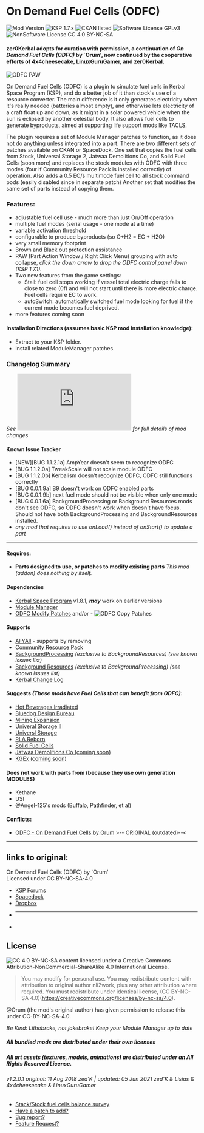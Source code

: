 <!-- Readme.md v1.2.0.1
On Demand Fuel Cells
created: 17 Jul 18
updated: 05 Jun 2021 -->

<!-- Download on SpaceDock here or Github here.
Also available on CKAN. -->

# On Demand Fuel Cells (ODFC)
![Mod Version](https://img.shields.io/github/v/release/zer0Kerbal/ODFCr?include_prereleases) 
![KSP 1.7.x](https://img.shields.io/badge/KSP%20version-1.7.x-66ccff.svg?style=flat-square) 
![CKAN listed](https://img.shields.io/badge/CKAN-Indexed-brightgreen.svg) 
![Software License GPLv3](https://img.shields.io/badge/SoftwareLicense-GPLv3-red) 
![NonSoftware License CC 4.0 BY-NC-SA](https://img.shields.io/badge/NonSoftwareLicense-CC--4.0--BY--SA-lightgrey)

#### zer0Kerbal adopts for curation with permission, a continuation of *On Demand Fuel Cells (ODFC)* by `**Orum**', now continued by the cooperative efforts of 4x4cheesecake, LinuxGuruGamer, and zer0Kerbal.

![ODFC PAW](https://i.postimg.cc/7Pj7gQQD/image.png)

On Demand Fuel Cells (ODFC) is a plugin to simulate fuel cells in Kerbal Space Program (KSP), and do a better job of it than stock's use of a resource converter.  The main difference is it only generates electricity when it's really needed (batteries almost empty), and otherwise lets electricity of a craft float up and down, as it might in a solar powered vehicle when the sun is eclipsed by another celestial body.  It also allows fuel cells to generate byproducts, aimed at supporting life support mods like TACLS.

The plugin requires a set of Module Manager patches to function, as it does not do anything unless integrated into a part. There are two different sets of patches available on CKAN or SpaceDock.
One set that copies the fuel cells from Stock, Universal Storage 2, Jatwaa Demolitions Co, and Solid Fuel Cells (soon more) and replaces the stock modules with ODFC with three modes (four if Community Resource Pack is installed correctly) of operation. Also adds a 0.5 EC/s multimode fuel cell to all stock command pods (easily disabled since in separate patch)
Another set that modifies the same set of parts instead of copying them.

### Features:
- adjustable fuel cell use - much more than just On/Off operation
- multiple fuel modes (serial usage - one mode at a time)
- variable activation threshold
- configurable to produce byproducts (so O+H2 = EC + H2O)
- very small memory footprint
- Brown and Black out protection assistance
- PAW (Part Action Window / Right Click Menu) grouping with auto collapse, *click the down arrow to drop the ODFC control panel down (KSP 1.7.1).*
- Two new features from the game settings:
   - Stall: fuel cell stops working if vessel total electric charge falls to close to zero (0f) and will not start until there is more electric charge. Fuel cells require EC to work.
   - autoSwitch: automatically switched fuel mode looking for fuel if the current mode becomes fuel deprived.
- more features coming soon

#### Installation Directions (assumes basic KSP mod installation knowledge):
- Extract to your KSP folder.
- Install related ModuleManager patches.

### Changelog Summary
*See ![ChangeLog](https://github.com/zer0Kerbal/ODFCr/blob/master/changelog.md) for full details of mod changes*

#### Known Issue Tracker
* [NEW][BUG 1.1.2.1a] AmpYear doesn't seem to recognize ODFC
* [BUG 1.1.2.0a] TweakScale will not scale module ODFC
* [BUG 1.1.2.0b] Kerbalism doesn't recognize ODFC, ODFC still functions correctly
* [BUG 0.0.1.9a] B9 doesn't work on ODFC enabled parts
* [BUG 0.0.1.9b] next fuel mode should not be visible when only one mode
* [BUG 0.0.1.6a] BackgroundProcessing or Background Resources mods don't see ODFC, so ODFC doesn't work when doesn't have focus. Should not have both BackgroundProcessing and BackgroundResources installed.
* *any mod that requires to use onLoad() instead of onStart() to update a part*

<hr>

#### Requires:
- ****Parts designed to use, or patches to modify existing parts**** *This mod (addon) does nothing by itself.*

#### Dependencies
-  [Kerbal Space Program](https://kerbalspaceprogram.com) v1.8.1, ***may*** work on earlier versions
-  [Module Manager](http://forum.kerbalspaceprogram.com/index.php?/topic/50533-*)
-  [ODFC Modify Patches](https://spacedock.info/mod/2220) and/or - ![ODFC Copy Patches](https://spacedock.info/mod/2221)  

#### Supports
- [AllYAll](http://forum.kerbalspaceprogram.com/index.php?/topic/155858-*) - supports by removing
- [Community Resource Pack](https://forum.kerbalspaceprogram.com/index.php?/topic/166314-*)
- [BackgroundProcessing](http://forum.kerbalspaceprogram.com/index.php?/topic/88777-*) *(exclusive to BackgroundResources) (see known issues list)*
- [Background Resources](https://github.com/KSP-RO/TacLifeSupport/wiki) *(exclusive to BackgroundProcessing) (see known issues list)*
- [Kerbal Change Log](https://forum.kerbalspaceprogram.com/index.php?/topic/179207-*)

#### Suggests *(These mods have Fuel Cells that can benefit from ODFC)*:
- [Hot Beverages Irradiated](https://github.com/zer0Kerbal/HotBeverageIrradiated)
- [Bluedog Design Bureau](http://forum.kerbalspaceprogram.com/index.php?/topic/122020-*)
- [Mining Expansion](http://forum.kerbalspaceprogram.com/index.php?/topic/130325-105-*)
- [Univeral Storage II](https://forum.kerbalspaceprogram.com/index.php?/topic/177385-*)
- [Universl Storage](https://forum.kerbalspaceprogram.com/index.php?/topic/68043-*)
- [RLA Reborn](https://forum.kerbalspaceprogram.com/index.php?/topic/175512-*)
- [Solid Fuel Cells](https://forum.kerbalspaceprogram.com/index.php?/topic/187776-*)
- [Jatwaa Demolitions Co (coming soon)]()
- [KGEx (coming soon)]()

#### Does not work with parts from (because they use own generation MODULES)
- Kethane
- USI
- @Angel-125's mods (Buffalo, Pathfinder, et al)

#### Conflicts:
- [ODFC - On Demand Fuel Cells by Orum](http://forum.kerbalspaceprogram.com/index.php?/topic/138431-111-*) >-- ORIGINAL (outdated)--<

 <hr>
 
## links to original:  
On Demand Fuel Cells (ODFC) by `Orum'  
Licensed under CC BY-NC-SA-4.0  
* [KSP Forums](https://forum.kerbalspaceprogram.com/index.php?/topic/138431-*)
* [Spacedock](https://spacedock.info/mod/618)
* [Dropbox](https://www.dropbox.com/s/0rpp4138jumvaxq/ODFC_v1.1.zip?dl=0)  
* <hr>  
* 
## License
![[CC 4.0 BY-NC-SA](https://creativecommons.org/licenses/by-nc-sa/4.0)](https://i.creativecommons.org/l/by-nc-sa/4.0/88x31.png "CC 4.0 BY-NC-SA") content licensed under a Creative Commons Attribution-NonCommercial-ShareAlike 4.0 International License.

> You may modify for personal use. You may redistribute content with attribution to original author nli2work, plus any other attribution where required. You must redistribute under identical license, (CC BY-NC-SA 4.0)(https://creativecommons.org/licenses/by-nc-sa/4.0).

@Orum (the mod's original author) has given permission to release this under CC-BY-NC-SA-4.0.

*Be Kind: Lithobrake, not jakebrake! Keep your Module Manager up to date*

##### All bundled mods are distributed under their own licenses
##### All art assets (textures, models, animations) are distributed under an All Rights Reserved License.

###### v1.2.0.1 original: 11 Aug 2018 zed'K | updated: 05 Jun 2021 zed'K & Lisias & 4x4cheesecake & LinuxGuruGamer
<!--
GPLv2
zer0Kerbal-->

* [Stack/Stock fuel cells balance survey](https://github.com/zer0Kerbal/ODFCr/issues/new?assignees=zer0Kerbal&labels=stackcells&template=stock_report.md&title=BalanceSurvey)
* [Have a patch to add?](https://github.com/zer0Kerbal/ODFCr/issues/new?assignees=zer0Kerbal&labels=patches&template=feature_request.md&title=Patch)
* [Bug report?](https://github.com/zer0Kerbal/ODFCr/issues/new?assignees=zer0Kerbal&labels=bug&template=bug_report.md&title=BUG_report)
* [Feature Request?](https://github.com/zer0Kerbal/ODFCr/issues/new?assignees=zer0Kerbal&labels=feature&template=feature_request.md&title=feature_request)
